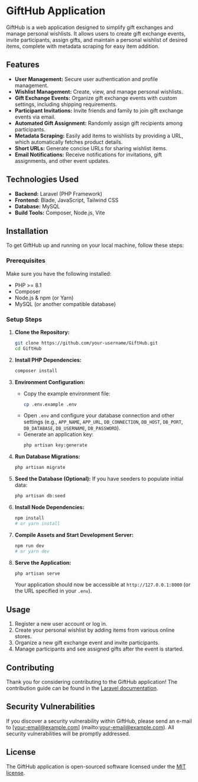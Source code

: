# GiftHub Application

GiftHub is a web application designed to simplify gift exchanges and manage personal wishlists. It allows users to create gift exchange events, invite participants, assign gifts, and maintain a personal wishlist of desired items, complete with metadata scraping for easy item addition.

## Features

*   **User Management:** Secure user authentication and profile management.
*   **Wishlist Management:** Create, view, and manage personal wishlists.
*   **Gift Exchange Events:** Organize gift exchange events with custom settings, including shipping requirements.
*   **Participant Invitations:** Invite friends and family to join gift exchange events via email.
*   **Automated Gift Assignment:** Randomly assign gift recipients among participants.
*   **Metadata Scraping:** Easily add items to wishlists by providing a URL, which automatically fetches product details.
*   **Short URLs:** Generate concise URLs for sharing wishlist items.
*   **Email Notifications:** Receive notifications for invitations, gift assignments, and other event updates.

## Technologies Used

*   **Backend:** Laravel (PHP Framework)
*   **Frontend:** Blade, JavaScript, Tailwind CSS
*   **Database:** MySQL
*   **Build Tools:** Composer, Node.js, Vite

## Installation

To get GiftHub up and running on your local machine, follow these steps:

### Prerequisites

Make sure you have the following installed:

*   PHP >= 8.1
*   Composer
*   Node.js & npm (or Yarn)
*   MySQL (or another compatible database)

### Setup Steps

1.  **Clone the Repository:**
    ```bash
    git clone https://github.com/your-username/GiftHub.git
    cd GiftHub
    ```

2.  **Install PHP Dependencies:**
    ```bash
    composer install
    ```

3.  **Environment Configuration:**
    *   Copy the example environment file:
        ```bash
        cp .env.example .env
        ```
    *   Open `.env` and configure your database connection and other settings (e.g., `APP_NAME`, `APP_URL`, `DB_CONNECTION`, `DB_HOST`, `DB_PORT`, `DB_DATABASE`, `DB_USERNAME`, `DB_PASSWORD`).
    *   Generate an application key:
        ```bash
        php artisan key:generate
        ```

4.  **Run Database Migrations:**
    ```bash
    php artisan migrate
    ```

5.  **Seed the Database (Optional):**
    If you have seeders to populate initial data:
    ```bash
    php artisan db:seed
    ```

6.  **Install Node Dependencies:**
    ```bash
    npm install
    # or yarn install
    ```

7.  **Compile Assets and Start Development Server:**
    ```bash
    npm run dev
    # or yarn dev
    ```

8.  **Serve the Application:**
    ```bash
    php artisan serve
    ```

    Your application should now be accessible at `http://127.0.0.1:8000` (or the URL specified in your `.env`).

## Usage

1.  Register a new user account or log in.
2.  Create your personal wishlist by adding items from various online stores.
3.  Organize a new gift exchange event and invite participants.
4.  Manage participants and see assigned gifts after the event is started.

## Contributing

Thank you for considering contributing to the GiftHub application! The contribution guide can be found in the [Laravel documentation](https://laravel.com/docs/contributions).

## Security Vulnerabilities

If you discover a security vulnerability within GiftHub, please send an e-mail to [your-email@example.com] (mailto:your-email@example.com). All security vulnerabilities will be promptly addressed.

## License

The GiftHub application is open-sourced software licensed under the [MIT license](https://opensource.org/licenses/MIT).